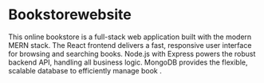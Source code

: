 # Bookstorewebsite
This online bookstore is a full-stack web application built with the modern MERN stack. The React frontend delivers a fast, responsive user interface for browsing and searching books. Node.js with Express powers the robust backend API, handling all business logic. MongoDB provides the flexible, scalable database to efficiently manage book .
